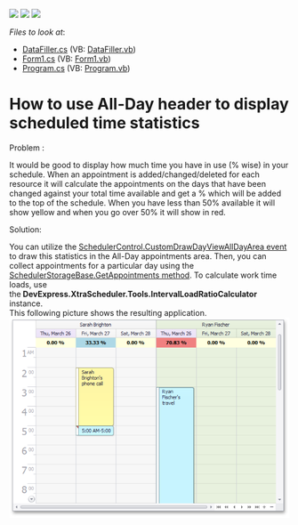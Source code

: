 <!-- default badges list -->
![](https://img.shields.io/endpoint?url=https://codecentral.devexpress.com/api/v1/VersionRange/128636257/15.2.4%2B)
[![](https://img.shields.io/badge/Open_in_DevExpress_Support_Center-FF7200?style=flat-square&logo=DevExpress&logoColor=white)](https://supportcenter.devexpress.com/ticket/details/E121)
[![](https://img.shields.io/badge/📖_How_to_use_DevExpress_Examples-e9f6fc?style=flat-square)](https://docs.devexpress.com/GeneralInformation/403183)
<!-- default badges end -->
<!-- default file list -->
*Files to look at*:

* [DataFiller.cs](./CS/DataFiller.cs) (VB: [DataFiller.vb](./VB/DataFiller.vb))
* [Form1.cs](./CS/Form1.cs) (VB: [Form1.vb](./VB/Form1.vb))
* [Program.cs](./CS/Program.cs) (VB: [Program.vb](./VB/Program.vb))
<!-- default file list end -->
# How to use All-Day header to display scheduled time statistics


<p>Problem :</p>
<p>It would be good to display how much time you have in use (% wise) in your schedule. When an appointment is added/changed/deleted for each resource it will calculate the appointments on the days that have been changed against your total time available and get a % which will be added to the top of the schedule. When you have less than 50% available it will show yellow and when you go over 50% it will show in red.</p>
<p>Solution:</p>
<p>You can utilize the <a href="https://docs.devexpress.com/WindowsForms/DevExpress.XtraScheduler.SchedulerControl.CustomDrawDayViewAllDayArea">SchedulerControl.CustomDrawDayViewAllDayArea event</a> to draw this statistics in the All-Day appointments area. Then, you can collect appointments for a particular day using the <a href="https://docs.devexpress.com/WindowsForms/DevExpress.XtraScheduler.SchedulerDataStorage.GetAppointments.overloads">SchedulerStorageBase.GetAppointments method</a>. To calculate work time loads, use the<strong> DevExpress.XtraScheduler.Tools.IntervalLoadRatioCalculator</strong> instance.<br /> This following picture shows the resulting application.<br /><img src="https://raw.githubusercontent.com/DevExpress-Examples/how-to-use-all-day-header-to-display-scheduled-time-statistics-e121/15.2.4+/media/0d43b8e0-d3c9-11e4-80bf-00155d62480c.png"></p>

<br/>


